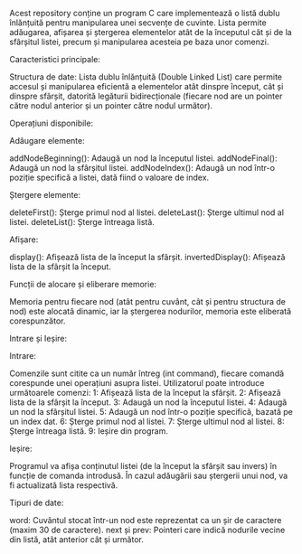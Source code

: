 Acest repository conține un program C care implementează o listă dublu înlănțuită pentru manipularea unei secvențe de cuvinte.
Lista permite adăugarea, afișarea și ștergerea elementelor atât de la începutul cât și de la sfârșitul listei, precum și manipularea acesteia pe baza unor comenzi.

Caracteristici principale:

Structura de date:
Lista dublu înlănțuită (Double Linked List) care permite accesul și manipularea eficientă a elementelor atât dinspre început, cât și dinspre sfârșit, datorită legăturii bidirecționale (fiecare nod are un pointer către nodul anterior și un pointer către nodul următor).

Operațiuni disponibile:

Adăugare elemente:

addNodeBeginning(): Adaugă un nod la începutul listei.
addNodeFinal(): Adaugă un nod la sfârșitul listei.
addNodeIndex(): Adaugă un nod într-o poziție specifică a listei, dată fiind o valoare de index.

Ștergere elemente:

deleteFirst(): Șterge primul nod al listei.
deleteLast(): Șterge ultimul nod al listei.
deleteList(): Șterge întreaga listă.

Afișare:

display(): Afișează lista de la început la sfârșit.
invertedDisplay(): Afișează lista de la sfârșit la început.

Funcții de alocare și eliberare memorie:

Memoria pentru fiecare nod (atât pentru cuvânt, cât și pentru structura de nod) este alocată dinamic, iar la ștergerea nodurilor, memoria este eliberată corespunzător.

Intrare și Ieșire:

Intrare:

Comenzile sunt citite ca un număr întreg (int command), fiecare comandă corespunde unei operațiuni asupra listei.
Utilizatorul poate introduce următoarele comenzi:
1: Afișează lista de la început la sfârșit.
2: Afișează lista de la sfârșit la început.
3: Adaugă un nod la începutul listei.
4: Adaugă un nod la sfârșitul listei.
5: Adaugă un nod într-o poziție specifică, bazată pe un index dat.
6: Șterge primul nod al listei.
7: Șterge ultimul nod al listei.
8: Șterge întreaga listă.
9: Ieșire din program.

Ieșire:

Programul va afișa conținutul listei (de la început la sfârșit sau invers) în funcție de comanda introdusă.
În cazul adăugării sau ștergerii unui nod, va fi actualizată lista respectivă.

Tipuri de date:

word: Cuvântul stocat într-un nod este reprezentat ca un șir de caractere (maxim 30 de caractere).
next și prev: Pointeri care indică nodurile vecine din listă, atât anterior cât și următor.
